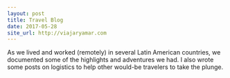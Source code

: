 ```yaml
---
layout: post
title: Travel Blog
date: 2017-05-28
site_url: http://viajaryamar.com
---
```


As we lived and worked (remotely) in several Latin American countries, we documented some of the highlights and adventures we had. I also wrote some posts on logistics to help other would-be travelers to take the plunge.